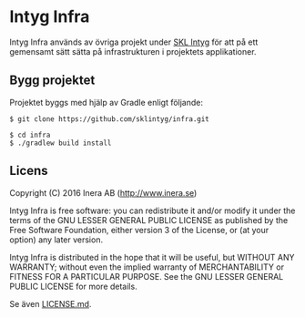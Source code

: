 # Intyg Infra
Intyg Infra används av övriga projekt under [SKL Intyg](http://github.com/sklintyg) för att på ett gemensamt sätt sätta på infrastrukturen i projektets applikationer.

## Bygg projektet
Projektet byggs med hjälp av Gradle enligt följande:
```
$ git clone https://github.com/sklintyg/infra.git

$ cd infra
$ ./gradlew build install
```

## Licens
Copyright (C) 2016 Inera AB (http://www.inera.se)

Intyg Infra is free software: you can redistribute it and/or modify it under the terms of the GNU LESSER GENERAL PUBLIC LICENSE as published by the Free Software Foundation, either version 3 of the License, or (at your option) any later version.

Intyg Infra is distributed in the hope that it will be useful, but WITHOUT ANY WARRANTY; without even the implied warranty of MERCHANTABILITY or FITNESS FOR A PARTICULAR PURPOSE.  See the GNU LESSER GENERAL PUBLIC LICENSE for more details.

Se även [LICENSE.md](https://github.com/sklintyg/infra/blob/master/LICENSE.md).
